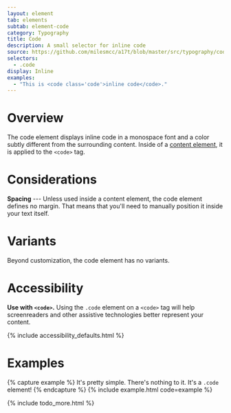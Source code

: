 ```yaml
---
layout: element
tab: elements
subtab: element-code
category: Typography
title: Code
description: A small selector for inline code
source: https://github.com/milesmcc/a17t/blob/master/src/typography/code.js
selectors:
  - .code
display: Inline
examples:
  - "This is <code class='code'>inline code</code>."
---
```


# Overview

The code element displays inline code in a monospace font and a color subtly different from the surrounding content. Inside of a [content element](/typography/content), it is applied to the `<code>` tag.  

# Considerations

**Spacing** --- Unless used inside a content element, the code element defines no margin. That means that you'll need to manually position it inside your text itself.

# Variants

Beyond customization, the code element has no variants.

# Accessibility

**Use with `<code>`.** Using the `.code` element on a `<code>` tag will help screenreaders and other assistive technologies better represent your content.

{% include accessibility_defaults.html %}

# Examples

{% capture example %}
It's pretty simple. There's nothing to it. It's a <code class="code">.code</code> element!
{% endcapture %}
{% include example.html code=example %}

{% include todo_more.html %}
